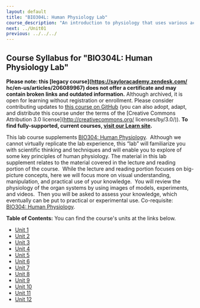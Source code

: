 ```yaml
---
layout: default
title: "BIO304L: Human Physiology Lab"
course_description: "An introduction to physiology that uses various activities and exercises to explore the subject. Lab topics include: enzyme activity, electroencephalography (EEG), electromyogram (EMG), electrocardiography (ECG), reflexes, blood pressure and heart rate, blood typing, spirometry, urinalysis, digestion of carbohydrates and proteins, and sea urchin embryology."
next: ../Unit01
previous: ../../../
---
```

Course Syllabus for "BIO304L: Human Physiology Lab"
---------------------------------------------------

**Please note: this [legacy course](https://sayloracademy.zendesk.com/
hc/en-us/articles/206089967) does not offer a certificate and may contain 
broken links and outdated information.** Although archived, it is open 
for learning without registration or enrollment. Please consider contributing 
updates to [this course on GitHub](https://github.com/saylordotorg/course_bio304l) 
(you can also adopt, adapt, and distribute this course under the terms of 
the [Creative Commons Attribution 3.0 license](http://creativecommons.org/
licenses/by/3.0/)). **To find fully-supported, current courses, [visit our 
Learn site](https://learn.saylor.org).**

This lab course supplements [BIO304: Human
Physiology](http://www.saylor.org/courses/bio304/).  Although we cannot
virtually replicate the lab experience, this “lab” will familiarize you
with scientific thinking and techniques and will enable you to explore
of some key principles of human physiology. The material in this lab
supplement relates to the material covered in the lecture and reading
portion of the course.  While the lecture and reading portion focuses on
big-picture concepts, here we will focus more on visual understanding,
manipulation, and practical use of your knowledge.  You will review the
physiology of the organ systems by using images of models, experiments,
and videos.  Then you will be asked to assess your knowledge, which
eventually can be put to practical or experimental use. Co-requisite:
[BIO304: Human Physiology](http://www.saylor.org/courses/bio304/).

**Table of Contents:** You can find the course's units at the links below.

- [Unit 1](https://legacy.saylor.org/bio304l/Unit01/)
- [Unit 2](https://legacy.saylor.org/bio304l/Unit02/)
- [Unit 3](https://legacy.saylor.org/bio304l/Unit03/)
- [Unit 4](https://legacy.saylor.org/bio304l/Unit04/)
- [Unit 5](https://legacy.saylor.org/bio304l/Unit05/)
- [Unit 6](https://legacy.saylor.org/bio304l/Unit06/)
- [Unit 7](https://legacy.saylor.org/bio304l/Unit07/)
- [Unit 8](https://legacy.saylor.org/bio304l/Unit08/)
- [Unit 9](https://legacy.saylor.org/bio304l/Unit09/)
- [Unit 10](https://legacy.saylor.org/bio304l/Unit10/)
- [Unit 11](https://legacy.saylor.org/bio304l/Unit11/)
- [Unit 12](https://legacy.saylor.org/bio304l/Unit12/)
